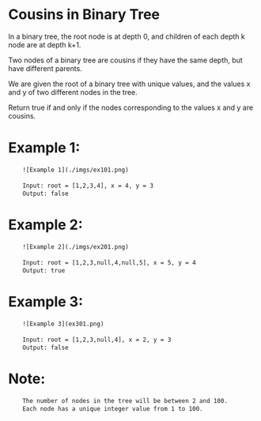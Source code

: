 # Cousins in Binary Tree
In a binary tree, the root node is at depth 0, and children of each depth k node are at depth k+1.

Two nodes of a binary tree are cousins if they have the same depth, but have different parents.

We are given the root of a binary tree with unique values, and the values x and y of two different nodes in the tree.

Return true if and only if the nodes corresponding to the values x and y are cousins.


# Example 1:
        ![Example 1](./imgs/ex101.png)

        Input: root = [1,2,3,4], x = 4, y = 3
        Output: false

# Example 2:
        ![Example 2](./imgs/ex201.png)

        Input: root = [1,2,3,null,4,null,5], x = 5, y = 4
        Output: true

# Example 3:
        ![Example 3](ex301.png)

        Input: root = [1,2,3,null,4], x = 2, y = 3
        Output: false

# Note:

        The number of nodes in the tree will be between 2 and 100.
        Each node has a unique integer value from 1 to 100.